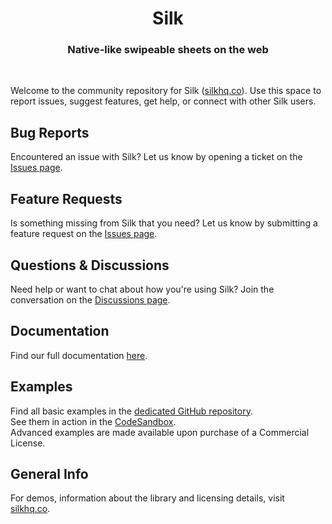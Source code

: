<h1 align="center">Silk</h1>
<h3 align="center">
  Native‑like swipeable sheets on the web
</h3>
<br />

Welcome to the community repository for Silk ([silkhq.co](https://silkhq.co)). Use this space to report issues, suggest features, get help, or connect with other Silk users.

## Bug Reports

Encountered an issue with Silk? Let us know by opening a ticket on the [Issues page](https://github.com/silk-hq/community/issues).

## Feature Requests

Is something missing from Silk that you need? Let us know by submitting a feature request on the [Issues page](https://github.com/silk-hq/community/issues).

## Questions & Discussions

Need help or want to chat about how you're using Silk? Join the conversation on the [Discussions page](https://github.com/silk-hq/community/discussions).

## Documentation

Find our full documentation [here](https://silkhq.notion.site/Silk-Components-fad7232e08a24cf6bf9008749cc09879).

## Examples

Find all basic examples in the [dedicated GitHub repository](https://github.com/silk-hq/basic-examples-css).
<br />
See them in action in the [CodeSandbox](https://codesandbox.io/p/github/silk-hq/basic-examples-css/main).
<br />
Advanced examples are made available upon purchase of a Commercial License.

## General Info

For demos, information about the library and licensing details, visit [silkhq.co](https://silkhq.co).

